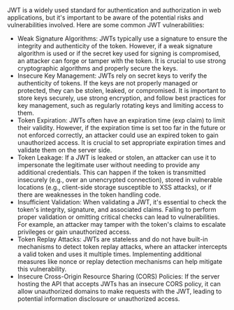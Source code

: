 JWT is a widely used standard for authentication and authorization in web applications, but it's important to be aware of the potential risks and vulnerabilities involved. Here are some common JWT vulnerabilities:

* Weak Signature Algorithms: JWTs typically use a signature to ensure the integrity and authenticity of the token. However, if a weak signature algorithm is used or if the secret key used for signing is compromised, an attacker can forge or tamper with the token. It is crucial to use strong cryptographic algorithms and properly secure the keys.
* Insecure Key Management: JWTs rely on secret keys to verify the authenticity of tokens. If the keys are not properly managed or protected, they can be stolen, leaked, or compromised. It is important to store keys securely, use strong encryption, and follow best practices for key management, such as regularly rotating keys and limiting access to them.
* Token Expiration: JWTs often have an expiration time (exp claim) to limit their validity. However, if the expiration time is set too far in the future or not enforced correctly, an attacker could use an expired token to gain unauthorized access. It is crucial to set appropriate expiration times and validate them on the server side.
* Token Leakage: If a JWT is leaked or stolen, an attacker can use it to impersonate the legitimate user without needing to provide any additional credentials. This can happen if the token is transmitted insecurely (e.g., over an unencrypted connection), stored in vulnerable locations (e.g., client-side storage susceptible to XSS attacks), or if there are weaknesses in the token handling code.
* Insufficient Validation: When validating a JWT, it's essential to check the token's integrity, signature, and associated claims. Failing to perform proper validation or omitting critical checks can lead to vulnerabilities. For example, an attacker may tamper with the token's claims to escalate privileges or gain unauthorized access.
* Token Replay Attacks: JWTs are stateless and do not have built-in mechanisms to detect token replay attacks, where an attacker intercepts a valid token and uses it multiple times. Implementing additional measures like nonce or replay detection mechanisms can help mitigate this vulnerability.
* Insecure Cross-Origin Resource Sharing (CORS) Policies: If the server hosting the API that accepts JWTs has an insecure CORS policy, it can allow unauthorized domains to make requests with the JWT, leading to potential information disclosure or unauthorized access.
